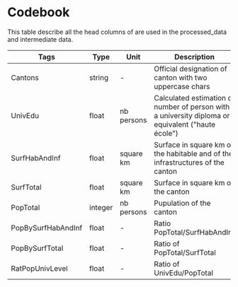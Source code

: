 # Codebook
This table describe all the head columns of are used in the processed_data and intermediate data.


|Tags|Type|Unit|Description|
|---|---|---|---|
|Cantons|string|-|Official designation of canton with two uppercase chars|
|UnivEdu|float|nb persons|Calculated estimation of number of person with a university diploma or equivalent ("haute école")|
|SurfHabAndInf|float|square km|Surface in square km of the habitable and of the infrastructures of the canton|
|SurfTotal|float|square km|Surface in square km of the canton|
|PopTotal|integer|nb persons|Pupulation of the canton|
|PopBySurfHabAndInf|float| - |Ratio PopTotal/SurfHabAndInf|
|PopBySurfTotal|float| - |Ratio of PopTotal/SurfTotal|
|RatPopUnivLevel|float| - |Ratio of UnivEdu/PopTotal|
